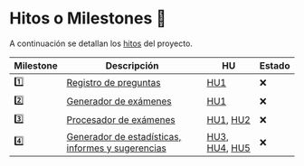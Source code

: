 # Hitos o Milestones 🚩

A continuación se detallan los [hitos](https://github.com/edusegrich/OpoTests/milestones) del proyecto.  
  
Milestone | Descripción | HU | Estado
----------|-------------|----|-------
1️⃣ | [Registro de preguntas](https://github.com/edusegrich/OpoTests/milestone/2) | [HU1](https://github.com/edusegrich/OpoTests/issues/3) | ❌
2️⃣ | [Generador de exámenes](https://github.com/edusegrich/OpoTests/milestone/3) | [HU1](https://github.com/edusegrich/OpoTests/issues/3) | ❌
3️⃣ | [Procesador de exámenes](https://github.com/edusegrich/OpoTests/milestone/4) | [HU1](https://github.com/edusegrich/OpoTests/issues/3), [HU2](https://github.com/edusegrich/OpoTests/issues/6) | ❌
4️⃣ | [Generador de estadísticas, informes y sugerencias](https://github.com/edusegrich/OpoTests/milestone/5) | [HU3](https://github.com/edusegrich/OpoTests/issues/7), [HU4](https://github.com/edusegrich/OpoTests/issues/8), [HU5](https://github.com/edusegrich/OpoTests/issues/9) | ❌
